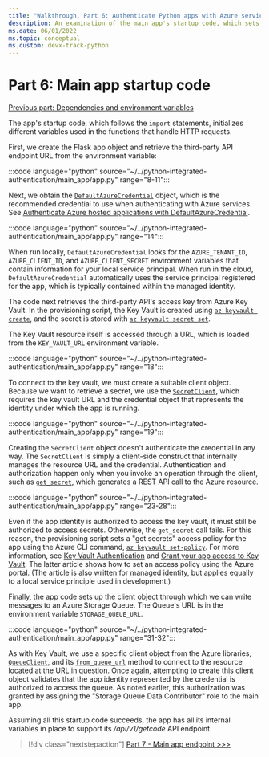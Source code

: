 ```yaml
---
title: "Walkthrough, Part 6: Authenticate Python apps with Azure services"
description: An examination of the main app's startup code, which sets up the DefaultAzureCredential object and client objects needed by the API endpoint.
ms.date: 06/01/2022
ms.topic: conceptual
ms.custom: devx-track-python
---
```


# Part 6: Main app startup code

[Previous part: Dependencies and environment variables](walkthrough-tutorial-authentication-05.md)

The app's startup code, which follows the `import` statements, initializes different variables used in the functions that handle HTTP requests.

First, we create the Flask app object and retrieve the third-party API endpoint URL from the environment variable:

:::code language="python" source="~/../python-integrated-authentication/main_app/app.py" range="8-11":::

Next, we obtain the [`DefaultAzureCredential`](/python/api/azure-identity/azure.identity.defaultazurecredential
) object, which is the recommended credential to use when authenticating with Azure services. See [Authenticate Azure hosted applications with DefaultAzureCredential](./sdk/authentication-azure-hosted-apps.md).

:::code language="python" source="~/../python-integrated-authentication/main_app/app.py" range="14":::

When run locally, `DefaultAzureCredential` looks for the `AZURE_TENANT_ID`, `AZURE_CLIENT_ID`, and `AZURE_CLIENT_SECRET` environment variables that contain information for your local service principal. When run in the cloud, `DefaultAzureCredential` automatically uses the service principal registered for the app, which is typically contained within the managed identity.

The code next retrieves the third-party API's access key from Azure Key Vault. In the provisioning script, the Key Vault is created using [`az keyvault create`](/cli/azure/keyvault#az-keyvault-create), and the secret is stored with [`az keyvault secret set`](/cli/azure/keyvault/secret#az-keyvault-secret-set).

The Key Vault resource itself is accessed through a URL, which is loaded from the `KEY_VAULT_URL` environment variable.

:::code language="python" source="~/../python-integrated-authentication/main_app/app.py" range="18":::

To connect to the key vault, we must create a suitable client object. Because we want to retrieve a secret, we use the [`SecretClient`](/python/api/azure-keyvault-secrets/azure.keyvault.secrets.secretclient), which requires the key vault URL and the credential object that represents the identity under which the app is running.

:::code language="python" source="~/../python-integrated-authentication/main_app/app.py" range="19":::

Creating the `SecretClient` object doesn't authenticate the credential in any way. The `SecretClient` is simply a client-side construct that internally manages the resource URL and the credential. Authentication and authorization happen only when you invoke an operation through the client, such as [`get_secret`](/python/api/azure-keyvault-secrets/azure.keyvault.secrets.secretclient#azure-keyvault-secrets-secretclient-get-secret), which generates a REST API call to the Azure resource.

:::code language="python" source="~/../python-integrated-authentication/main_app/app.py" range="23-28":::

Even if the app identity is authorized to access the key vault, it must still be authorized to access secrets.  Otherwise, the `get_secret` call fails. For this reason, the provisioning script sets a "get secrets" access policy for the app using the Azure CLI command, [`az keyvault set-policy`](/cli/azure/keyvault#az-keyvault-set-policy). For more information, see [Key Vault Authentication](/azure/key-vault/general/authentication) and [Grant your app access to Key Vault](/azure/key-vault/general/managed-identity#grant-your-app-access-to-key-vault). The latter article shows how to set an access policy using the Azure portal. (The article is also written for managed identity, but applies equally to a local service principle used in development.)

Finally, the app code sets up the client object through which we can write messages to an Azure Storage Queue. The Queue's URL is in the environment variable `STORAGE_QUEUE_URL`.

:::code language="python" source="~/../python-integrated-authentication/main_app/app.py" range="31-32":::

As with Key Vault, we use a specific client object from the Azure libraries, [`QueueClient`](/python/api/azure-storage-queue/azure.storage.queue.queueclient), and its [`from_queue_url`](/python/api/azure-storage-queue/azure.storage.queue.queueclient#azure-storage-queue-queueclient-from-queue-url) method to connect to the resource located at the URL in question. Once again, attempting to create this client object validates that the app identity represented by the credential is authorized to access the queue. As noted earlier, this authorization was granted by assigning the "Storage Queue Data Contributor" role to the main app.

Assuming all this startup code succeeds, the app has all its internal variables in place to support its */api/v1/getcode* API endpoint.

> [!div class="nextstepaction"]
> [Part 7 - Main app endpoint >>>](walkthrough-tutorial-authentication-07.md)